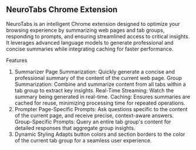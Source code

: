 ## NeuroTabs Chrome Extension
NeuroTabs is an intelligent Chrome extension designed to optimize your browsing experience by summarizing web pages and tab groups, responding to prompts, and ensuring streamlined access to critical insights. It leverages advanced language models to generate professional and concise summaries while integrating caching for faster performance.

Features
1. Summarizer
Page Summarization: Quickly generate a concise and professional summary of the content of the current web page.
Group Summarization: Combine and summarize content from all tabs within a tab group to extract key insights.
Real-Time Streaming: Watch the summary being generated in real-time.
Caching: Ensures summaries are cached for reuse, minimizing processing time for repeated operations.
2. Prompter
Page-Specific Prompts: Ask questions specific to the content of the current page, and receive precise, context-aware answers.
Group-Specific Prompts: Query an entire tab group's content for detailed responses that aggregate group insights.
3. Dynamic Styling
Adapts button colors and section borders to the color of the current tab group for a seamless user experience.
